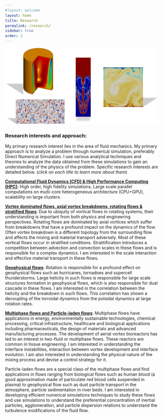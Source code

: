 ```yaml
---
#layout: welcome
layout: home
title: Research
permalink: /research/
sidebar: true
order: 2
---
```


 <img src="/assets/img/Research.png" usemap="#workmap">

 <map name="workmap">
  <area shape="rect" alt="Bubble-type vortex breakdown in the Vogel-Escudier flow" coords="81,0,250,205" href="/vorticity_dominated/">
  <area shape="rect" alt="Salt-finger convection in a double-periodic domain" coords="50,225,273,475" href="/geophysical/">
  <area shape="rect" alt="Rayleigh-Taylor instability" coords="309,50,390,325" href="/multiphase/">
  <area shape="rect" alt="Rayliegh-Benard convection in non-Boussinesq flow" coords="433,90,625,275" href="/hpc/">
 </map>

### Research interests and approach:
My primary research interest lies in the area of fluid mechanics.
My primary approach is to analyze a problem through numerical simulation, preferably Direct Numerical Simulation. I use various analytical techniques and theories to analyze the data obtained from these simulations to gain an understanding of the physics of the problem. Specific research interests are detailed below.
(*click on each title to learn more about them*)

[**Computational Fluid Dynamics (CFD) & High Performance Computing (HPC)**](/hpc/): High order, high fidelity simulations, Large scale parallel computations on multi-core heterogeneous architecture (CPU+GPU), scalability on large clusters.

[**Vortex dominated flows, axial vortex breakdowns, rotating flows & stratified flows**](/vorticity_dominated/): Due to ubiquity of vortical flows in rotating systems, their understanding is important from both physics and engineering perspectives. Rotating flows are dominated by axial vortices which suffer from breakdowns that have a profound impact on the dynamics of the flow. Often vortex breakdown is a different topology from the surrounding flow and affects the mixing and material transport adversely. Most of these vortical flows occur in stratified conditions. Stratitification introduces a competition between advection and convection scales in these flows and is responsible for a complex dynamics. I am interested in the scale interaction and effective material transport in these flows.

[**Geophysical flows**](/geophysical/): Rotation is responsible for a profound effect on geophysical flows such as hurricanes, tornadoes and supercell thunderstorms. Large helicity in such flows is responsible for large scale structures formation in geophysical flows, which is also responsible for dual cascade in these flows. I am interested in the correlation between the helicity and the breakdown in such flows. This correlation has shown a decoupling of the torroidal dynamics from the poloidal dynamics at large rotation rates.

[**Multiphase flows and Particle-laden flows**](/multiphase/): Multiphase flows have applications in energy, environmentally sustainable technologies, chemical processing, critical infrastructure, healthcare and biological applications including pharmaceuticals, the design of materials and advanced manufacturing processes. The development of aerial vortex bioreactors has led to an interest in two-fluid or multiphase flows. These reactors are common in tissue engineering. I am interested in understanding the interface instabilities, interaction between vortex development and interface evolution. I am also interested in understanding the physical nature of the mixing process and devise a control strategy for it.

Particle-laden flows are a special class of the multiphase flows and find applications in flows ranging from  biological flows such as human blood (a good approximation made of particulate red blood cells suspended in plasma) to geophysical flow such as dust particle transport in the atmosphere, particle sedimentation in river beds. I am interested in developing efficient numerical simulations techniques to study these flows and use simulations to understand the preferential concentration of inertial particles, agglomeration, and particle dispersion relations to understand the turbulence modifications of the fluid flow.
